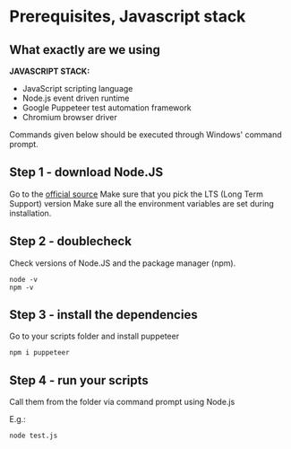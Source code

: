 # Prerequisites, Javascript stack

## What exactly are we using

**JAVASCRIPT STACK:**
- JavaScript scripting language
- Node.js event driven runtime
- Google Puppeteer test automation framework
- Chromium browser driver

Commands given below should be executed through Windows' command prompt.

## Step 1 - download Node.JS

Go to the [official source](https://nodejs.org/en/)
Make sure that you pick the LTS (Long Term Support) version
Make sure all the environment variables are set during installation.

## Step 2 - doublecheck

Check versions of Node.JS and the package manager (npm). 

```
node -v
npm -v 
```

## Step 3 - install the dependencies

Go to your scripts folder and install puppeteer

```
npm i puppeteer  
```

## Step 4 - run your scripts

Call them from the folder via command prompt using Node.js

E.g.:
```
node test.js
```